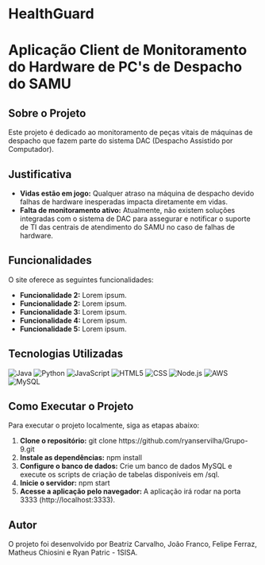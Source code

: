 # HealthGuard

<h1>Aplicação Client de Monitoramento do Hardware de PC's de Despacho do SAMU</h1>

<h2>Sobre o Projeto</h2>
<p>Este projeto é dedicado ao monitoramento de peças vitais de máquinas de despacho que fazem parte do sistema DAC (Despacho Assistido por Computador).</p>

<h2>Justificativa</h2>
<ul>
    <li>
        <strong>Vidas estão em jogo:</strong> Qualquer atraso na máquina de despacho devido falhas de hardware inesperadas impacta diretamente em vidas.
    </li>
    <li>
        <strong>Falta de monitoramento ativo:</strong> Atualmente, não existem soluções integradas com o sistema de DAC para assegurar e notificar o suporte de TI das centrais de atendimento do SAMU no caso de falhas de hardware.
    </li>

</ul>
<h2>Funcionalidades</h2>
<p>O site oferece as seguintes funcionalidades:</p>
<ul>
    <li>
        <strong>Funcionalidade 2:</strong> Lorem ipsum.
    </li>
    <li>
        <strong>Funcionalidade 2:</strong> Lorem ipsum.
    </li>
    <li>
        <strong>Funcionalidade 3:</strong> Lorem ipsum.
    </li>
    <li>
        <strong>Funcionalidade 4:</strong> Lorem ipsum.
    </li>
    <li>
        <strong>Funcionalidade 5:</strong> Lorem ipsum.
    </li>

</ul>

<h2>Tecnologias Utilizadas</h2>

![Java](https://img.shields.io/badge/Java-ED8B00?style=for-the-badge&logo=java&logoColor=white)
![Python](https://img.shields.io/badge/Python-FFD43B?style=for-the-badge&logo=python&logoColor=blue)
![JavaScript](https://img.shields.io/badge/JavaScript-323330?style=for-the-badge&logo=javascript&logoColor=F7DF1E)
![HTML5](https://img.shields.io/badge/HTML5-E34F26?style=for-the-badge&logo=html5&logoColor=white)
![CSS](https://img.shields.io/badge/CSS3-1572B6?style=for-the-badge&logo=css3&logoColor=white)
![Node.js](https://img.shields.io/badge/Node.js-43853D?style=for-the-badge&logo=node.js&logoColor=white)
![AWS](https://img.shields.io/badge/Amazon_Web_Services-FF9900?style=for-the-badge&logo=amazonwebservices&logoColor=white)
![MySQL](https://img.shields.io/badge/MySQL-00000F?style=for-the-badge&logo=mysql&logoColor=white)

<h2>Como Executar o Projeto</h2>
<p>Para executar o projeto localmente, siga as etapas abaixo:</p>
<ol>
    <li>
        <strong>Clone o repositório:</strong> git clone https://github.com/ryanservilha/Grupo-9.git
    </li>
    <li>
        <strong>Instale as dependências:</strong> npm install
    </li>
    <li>
        <strong>Configure o banco de dados:</strong> Crie um banco de dados MySQL e execute os scripts de criação de tabelas disponíveis em /sql.
    </li>
    <li>
        <strong>Inicie o servidor:</strong> npm start
    </li>
    <li>
        <strong>Acesse a aplicação pelo navegador: </strong> A aplicação irá rodar na porta 3333 (http://localhost:3333).
    </li>
</ol>
<h2>Autor</h2>
<p>O projeto foi desenvolvido por Beatriz Carvalho, João Franco, Felipe Ferraz, Matheus Chiosini e Ryan Patric - 1SISA.</p>
